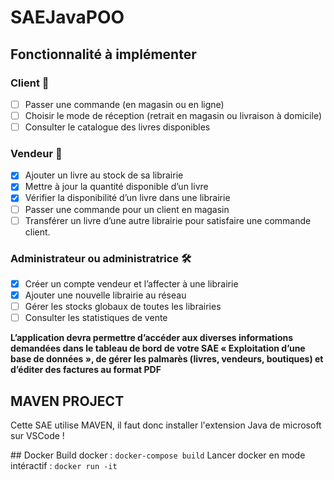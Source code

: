 # SAEJavaPOO  

## Fonctionnalité à implémenter  
### Client 👤
- [ ] Passer une commande (en magasin ou en ligne)  
- [ ] Choisir le mode de réception (retrait en magasin ou livraison à domicile)  
- [ ] Consulter le catalogue des livres disponibles  
### Vendeur 🏪  
- [X] Ajouter un livre au stock de sa librairie  
- [X] Mettre à jour la quantité disponible d’un livre  
- [X] Vérifier la disponibilité d’un livre dans une librairie  
- [ ] Passer une commande pour un client en magasin  
- [ ] Transférer un livre d’une autre librairie pour satisfaire une commande client.  
### Administrateur ou administratrice 🛠️  
- [X] Créer un compte vendeur et l’affecter à une librairie  
- [X] Ajouter une nouvelle librairie au réseau  
- [ ] Gérer les stocks globaux de toutes les librairies  
- [ ] Consulter les statistiques de vente  

**L’application devra permettre d’accéder aux diverses informations demandées dans le
tableau de bord de votre SAE « Exploitation d’une base de données », de gérer les palmarès (livres, vendeurs, boutiques) et d’éditer des factures au format PDF**

## MAVEN PROJECT

Cette SAE utilise MAVEN, il faut donc installer l'extension Java de microsoft sur VSCode !

## Docker
Build docker : ``docker-compose build``
Lancer docker en mode intéractif : ``docker run -it``
